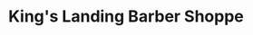 ---
title: "King's Landing Barber Shoppe"
url: /toronto/kings-landing-barber-shoppe/
shop: hairdresser
---
